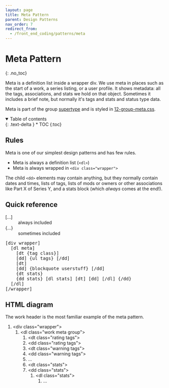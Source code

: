 ```yaml
---
layout: page
title: Meta Pattern
parent: Design Patterns
nav_order: 7
redirect_from:
  - /front_end_coding/patterns/meta
---
```

# Meta Pattern
{: .no_toc}

Meta is a definition list inside a wrapper div. We use meta in places such as the start of a work, a series listing, or a user profile. It shows metadata: all the tags, associations, and stats we hold on that object. Sometimes it includes a brief note, but normally it's tags and stats and status type data.

Meta is part of the group [supertype](../classes-taxonomy#supertypes) and is styled in [12-group-meta.css](https://github.com/otwcode/otwarchive/blob/master/public/stylesheets/site/2.0/12-group-meta.css).

<details open markdown="block">
  <summary>
    Table of contents
  </summary>
  {: .text-delta }
* TOC
{:toc}
</details>

## Rules

Meta is one of our simplest design patterns and has few rules.

* Meta is always a definition list (`<dl>`)
* Meta is always wrapped in `<div class="wrapper">`

The child `<dd>` elements may contain anything, but they normally contain dates and times, lists of tags, lists of mods or owners or other associations like Part X of Series Y, and a stats block (which *always* comes at the end!).

## Quick reference

<dl class="key"><dt>[...]</dt><dd>always included</dd>
<dt>{...}</dt><dd>sometimes included</dd></dl>

<pre>
[div wrapper]
  [dl meta]
    [dt {tag class}]
    [dd] {ul tags} [/dd]
    [dt]
    [dd] {blockquote userstuff} [/dd]
    {dt stats}
    {dd stats} [dl stats] [dt] [dd] [/dl] {/dd}
  [/dl]
[/wrapper]
</pre>

## HTML diagram

The work header is the most familiar example of the meta pattern.

<div class="diagram">
  <ol>
    <li>&lt;div class="wrapper"&gt;
      <ol>
        <li>&lt;dl class="work meta group"&gt;
          <ol>
            <li>&lt;dt class="rating tags"&gt;</li>
            <li>&lt;dd class="rating tags"&gt;</li>
            <li>&lt;dt class="warning tags"&gt;</li>
            <li>&lt;dd class="warning tags"&gt;</li>
            <li>...</li>
            <li>&lt;dt class="stats"&gt;</li>
            <li>&lt;dd class="stats"&gt;
              <ol>
                <li>&lt;dl class="stats"&gt;
                  <ol>
                    <li>...</li>
                  </ol>
                </li>
              </ol>
            </li>
          </ol>
        </li>
      </ol>
    </li>
  </ol>
</div>
